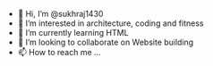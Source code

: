 - 👋 Hi, I’m @sukhraj1430
- 👀 I’m interested in architecture, coding and fitness
- 🌱 I’m currently learning HTML
- 💞️ I’m looking to collaborate on Website building
- 📫 How to reach me ...

<!---
sukhraj1430/sukhraj1430 is a ✨ special ✨ repository because its `README.md` (this file) appears on your GitHub profile.
You can click the Preview link to take a look at your changes.
--->
